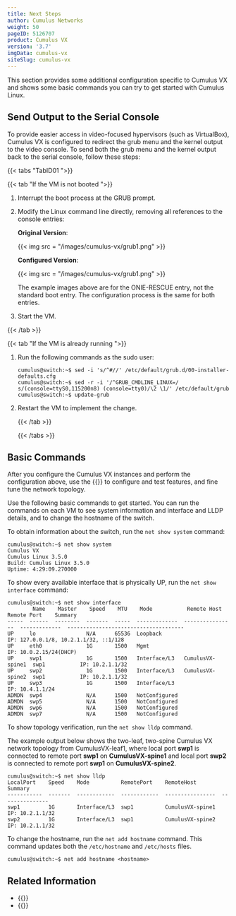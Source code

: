 ```yaml
---
title: Next Steps
author: Cumulus Networks
weight: 50
pageID: 5126707
product: Cumulus VX
version: '3.7'
imgData: cumulus-vx
siteSlug: cumulus-vx
---
```

This section provides some additional configuration specific to Cumulus VX and shows some basic commands you can try to get started with Cumulus Linux.

## Send Output to the Serial Console

To provide easier access in video-focused hypervisors (such as VirtualBox), Cumulus VX is configured to redirect the grub menu and the kernel output to the video console. To send both the grub menu and the kernel output back to the serial console, follow these steps:

{{< tabs "TabID01 ">}}

{{< tab "If the VM is not booted ">}}

1. Interrupt the boot process at the GRUB prompt.

2. Modify the Linux command line directly, removing all references to the console entries:

   **Original Version**:

   {{< img src = "/images/cumulus-vx/grub1.png" >}}

   **Configured Version**:

   {{< img src = "/images/cumulus-vx/grub1.png" >}}

   The example images above are for the ONIE-RESCUE entry, not the standard boot entry. The configuration process is the same for both entries.

3. Start the VM.

{{< /tab >}}

{{< tab "If the VM is already running ">}}

1. Run the following commands as the sudo user:

    ```
    cumulus@switch:~$ sed -i 's/^#//' /etc/default/grub.d/00-installer-defaults.cfg
    cumulus@switch:~$ sed -r -i '/^GRUB_CMDLINE_LINUX=/ s/(console=ttyS0,115200n8) (console=tty0)/\2 \1/' /etc/default/grub
    cumulus@switch:~$ update-grub
    ```

2. Restart the VM to implement the change.

    {{< /tab >}}

    {{< /tabs >}}

## Basic Commands

After you configure the Cumulus VX instances and perform the configuration above, use the {{<exlink url="https://docs.cumulusnetworks.com/cumulus-linux-41" text="Cumulus Linux documentation suite">}} to configure and test features, and fine tune the network topology.

Use the following basic commands to get started. You can run the commands on each VM to see system information and interface and LLDP details, and to change the hostname of the switch.

To obtain information about the switch, run the `net show system` command:

```
cumulus@switch:~$ net show system
Cumulus VX
Cumulus Linux 3.5.0
Build: Cumulus Linux 3.5.0
Uptime: 4:29:09.270000
```

To show every available interface that is physically UP, run the `net show interface` command:

```
cumulus@switch:~$ net show interface
        Name    Master    Speed    MTU    Mode           Remote Host       Remote Port    Summary
-----  ------  --------  -------  -----  -------------  ----------------  -------------  -------------------------------------
UP     lo                N/A      65536  Loopback                                        IP: 127.0.0.1/8, 10.2.1.1/32, ::1/128
UP     eth0              1G       1500   Mgmt                                            IP: 10.0.2.15/24(DHCP)
UP     swp1              1G       1500   Interface/L3   CumulusVX-spine1  swp1           IP: 10.2.1.1/32
UP     swp2              1G       1500   Interface/L3   CumulusVX-spine2  swp1           IP: 10.2.1.1/32
UP     swp3              1G       1500   Interface/L3                                    IP: 10.4.1.1/24
ADMDN  swp4              N/A      1500   NotConfigured
ADMDN  swp5              N/A      1500   NotConfigured
ADMDN  swp6              N/A      1500   NotConfigured
ADMDN  swp7              N/A      1500   NotConfigured
```

To show topology verification, run the `net show lldp` command.

The example output below shows the two-leaf, two-spine Cumulus VX network topology from CumulusVX-leaf1, where local port **swp1** is connected to remote port **swp1** on **CumulusVX-spine1** and local port **swp2** is connected to remote port **swp1** on **CumulusVX-spine2**.

```
cumulus@switch:~$ net show lldp
LocalPort    Speed    Mode          RemotePort    RemoteHost        Summary
-----------  -------  ------------  ------------  ----------------  ---------------
swp1         1G       Interface/L3  swp1          CumulusVX-spine1  IP: 10.2.1.1/32
swp2         1G       Interface/L3  swp1          CumulusVX-spine2  IP: 10.2.1.1/32
```

To change the hostname, run the `net add hostname` command. This command updates both the `/etc/hostname` and `/etc/hosts` files.

```
cumulus@switch:~$ net add hostname <hostname>
```

## Related Information

- {{<exlink url="https://docs.cumulusnetworks.com/cumulus-linux-41" text="Cumulus Linux documentation">}}
- {{<exlink url="https://support.cumulusnetworks.com/hc/en-us/" text="Cumulus Networks knowledge base">}}
